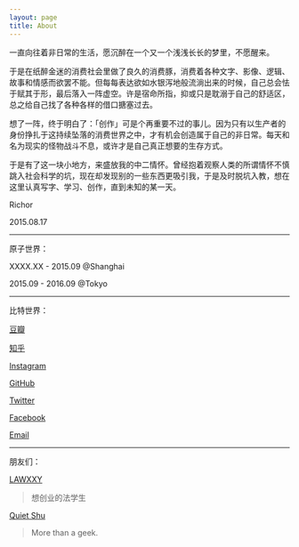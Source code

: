 ```yaml
---
layout: page
title: About
---
```



一直向往着非日常的生活，愿沉醉在一个又一个浅浅长长的梦里，不愿醒来。

于是在纸醉金迷的消费社会里做了良久的消费豚，消费着各种文字、影像、逻辑、故事和情感而欲罢不能。但每每表达欲如水银泻地般流淌出来的时候，自己总会怯于赋其于形，最后落入一阵虚空。许是宿命所指，抑或只是耽溺于自己的舒适区，总之给自己找了各种各样的借口搪塞过去。

想了一阵，终于明白了：「创作」可是个再重要不过的事儿。因为只有以生产者的身份挣扎于这持续坠落的消费世界之中，才有机会创造属于自己的非日常。每天和名为现实的怪物战斗不息，或许才是自己真正想要的生存方式。

于是有了这一块小地方，来盛放我的中二情怀。曾经抱着观察人类的所谓情怀不慎跳入社会科学的坑，现在却发现别的一些东西更吸引我，于是及时脱坑入教，想在这里认真写字、学习、创作，直到未知的某一天。

Richor

2015.08.17

---

原子世界：

XXXX.XX - 2015.09 @Shanghai

2015.09 - 2016.09 @Tokyo

---

比特世界：

[豆瓣](http://www.douban.com/people/richor/)

[知乎](http://www.zhihu.com/people/richorzhihu)

[Instagram](https://instagram.com/richorrr/)

[GitHub](https://github.com/richorw)

[Twitter](https://twitter.com/richor_w)

[Facebook](https://www.facebook.com/richorw)

[Email](mailto:richor.gm@gmail.com)

---

朋友们：

[LAWXXY](http://www.pigsays.com/)
> 想创业的法学生

[Quiet Shu](http://quietshu.github.io/)
> More than a geek.